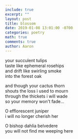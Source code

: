 ```yaml
---
include: true
excerpt: ""
layout: post
title: blossom
date: 2019-01-08 13:01:00 -0700
categories: poetry 
math: true
comments: true
author: Aaron
---
```


your succulent tulips  
taste like ephemeral rosehips  
and drift like swirling smoke  
into the forest oak  

and though your cactus thorn  
shouts the loss i used to mourn  
through the thickets i will wade  
so your memory won't fade...  

O efflorescent juniper  
i will no longer cherish her

O bishop dahlia belvedere  
you will not find me weeping here  